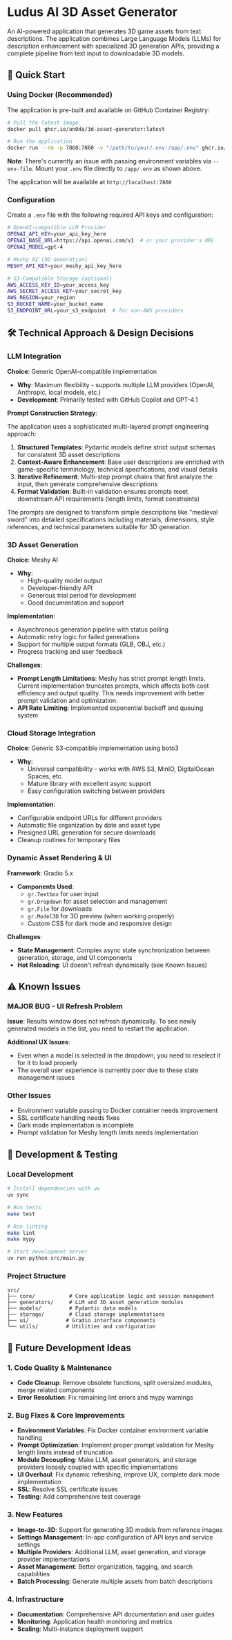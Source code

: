 # Ludus AI 3D Asset Generator

An AI-powered application that generates 3D game assets from text descriptions. The application combines Large Language Models (LLMs) for description enhancement with specialized 3D generation APIs, providing a complete pipeline from text input to downloadable 3D models.

## 🚀 Quick Start

### Using Docker (Recommended)

The application is pre-built and available on GitHub Container Registry:

```bash
# Pull the latest image
docker pull ghcr.io/an0da/3d-asset-generator:latest

# Run the application
docker run --rm -p 7860:7860 -v "/path/to/your/.env:/app/.env" ghcr.io/an0da/3d-asset-generator:latest
```

**Note**: There's currently an issue with passing environment variables via `--env-file`. Mount your `.env` file directly to `/app/.env` as shown above.

The application will be available at `http://localhost:7860`

### Configuration

Create a `.env` file with the following required API keys and configuration:

```bash
# OpenAI-compatible LLM Provider
OPENAI_API_KEY=your_api_key_here
OPENAI_BASE_URL=https://api.openai.com/v1  # or your provider's URL
OPENAI_MODEL=gpt-4

# Meshy AI (3D Generation)
MESHY_API_KEY=your_meshy_api_key_here

# S3-Compatible Storage (optional)
AWS_ACCESS_KEY_ID=your_access_key
AWS_SECRET_ACCESS_KEY=your_secret_key
AWS_REGION=your_region
S3_BUCKET_NAME=your_bucket_name
S3_ENDPOINT_URL=your_s3_endpoint  # for non-AWS providers
```

## 🛠️ Technical Approach & Design Decisions

### LLM Integration

**Choice**: Generic OpenAI-compatible implementation

- **Why**: Maximum flexibility - supports multiple LLM providers (OpenAI, Anthropic, local models, etc.)
- **Development**: Primarily tested with GitHub Copilot and GPT-4.1

**Prompt Construction Strategy**:

The application uses a sophisticated multi-layered prompt engineering approach:

1. **Structured Templates**: Pydantic models define strict output schemas for consistent 3D asset descriptions
2. **Context-Aware Enhancement**: Base user descriptions are enriched with game-specific terminology, technical specifications, and visual details
3. **Iterative Refinement**: Multi-step prompt chains that first analyze the input, then generate comprehensive descriptions
4. **Format Validation**: Built-in validation ensures prompts meet downstream API requirements (length limits, format constraints)

The prompts are designed to transform simple descriptions like "medieval sword" into detailed specifications including materials, dimensions, style references, and technical parameters suitable for 3D generation.

### 3D Asset Generation

**Choice**: Meshy AI

- **Why**:
  - High-quality model output
  - Developer-friendly API
  - Generous trial period for development
  - Good documentation and support

**Implementation**:

- Asynchronous generation pipeline with status polling
- Automatic retry logic for failed generations
- Support for multiple output formats (GLB, OBJ, etc.)
- Progress tracking and user feedback

**Challenges**:

- **Prompt Length Limitations**: Meshy has strict prompt length limits. Current implementation truncates prompts, which affects both cost efficiency and output quality. This needs improvement with better prompt validation and optimization.
- **API Rate Limiting**: Implemented exponential backoff and queuing system

### Cloud Storage Integration

**Choice**: Generic S3-compatible implementation using boto3

- **Why**:
  - Universal compatibility - works with AWS S3, MinIO, DigitalOcean Spaces, etc.
  - Mature library with excellent async support
  - Easy configuration switching between providers

**Implementation**:

- Configurable endpoint URLs for different providers
- Automatic file organization by date and asset type
- Presigned URL generation for secure downloads
- Cleanup routines for temporary files

### Dynamic Asset Rendering & UI

**Framework**: Gradio 5.x

- **Components Used**:
  - `gr.Textbox` for user input
  - `gr.Dropdown` for asset selection and management
  - `gr.File` for downloads
  - `gr.Model3D` for 3D preview (when working properly)
  - Custom CSS for dark mode and responsive design

**Challenges**:

- **State Management**: Complex async state synchronization between generation, storage, and UI components
- **Hot Reloading**: UI doesn't refresh dynamically (see Known Issues)

## ⚠️ Known Issues

### MAJOR BUG - UI Refresh Problem

**Issue**: Results window does not refresh dynamically. To see newly generated models in the list, you need to restart the application.

**Additional UX Issues**:

- Even when a model is selected in the dropdown, you need to reselect it for it to load properly
- The overall user experience is currently poor due to these state management issues

### Other Issues

- Environment variable passing to Docker container needs improvement
- SSL certificate handling needs fixes
- Dark mode implementation is incomplete
- Prompt validation for Meshy length limits needs implementation

## 🧪 Development & Testing

### Local Development

```bash
# Install dependencies with uv
uv sync

# Run tests
make test

# Run linting
make lint
make mypy

# Start development server
uv run python src/main.py
```

### Project Structure

```text
src/
├── core/           # Core application logic and session management
├── generators/     # LLM and 3D asset generation modules
├── models/         # Pydantic data models
├── storage/        # Cloud storage implementations
├── ui/            # Gradio interface components
└── utils/         # Utilities and configuration
```

## 🚀 Future Development Ideas

### 1. Code Quality & Maintenance

- **Code Cleanup**: Remove obsolete functions, split oversized modules, merge related components
- **Error Resolution**: Fix remaining lint errors and mypy warnings

### 2. Bug Fixes & Core Improvements

- **Environment Variables**: Fix Docker container environment variable handling
- **Prompt Optimization**: Implement proper prompt validation for Meshy length limits instead of truncation
- **Module Decoupling**: Make LLM, asset generators, and storage providers loosely coupled with specific implementations
- **UI Overhaul**: Fix dynamic refreshing, improve UX, complete dark mode implementation
- **SSL**: Resolve SSL certificate issues
- **Testing**: Add comprehensive test coverage

### 3. New Features

- **Image-to-3D**: Support for generating 3D models from reference images
- **Settings Management**: In-app configuration of API keys and service settings
- **Multiple Providers**: Additional LLM, asset generation, and storage provider implementations
- **Asset Management**: Better organization, tagging, and search capabilities
- **Batch Processing**: Generate multiple assets from batch descriptions

### 4. Infrastructure

- **Documentation**: Comprehensive API documentation and user guides
- **Monitoring**: Application health monitoring and metrics
- **Scaling**: Multi-instance deployment support
